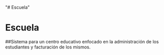 "# Escuela" 
# Escuela
##Sistema para un centro educativo enfocado en la administración de los estudiantes y facturación de los mismos.
